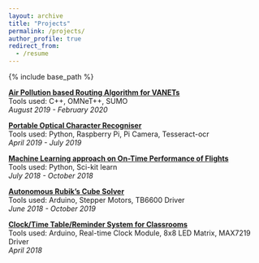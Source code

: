 ```yaml
---
layout: archive
title: "Projects"
permalink: /projects/
author_profile: true
redirect_from:
  - /resume
---
```


{% include base_path %}

<b>[Air Pollution based Routing Algorithm for VANETs](https://marjerie.github.io/projects/FYP)</b> <br>
Tools used: C++, OMNeT++, SUMO <br>
*August 2019 - February 2020*

<b>[Portable Optical Character Recogniser](https://marjerie.github.io/projects/OCR)</b> <br>
Tools used: Python, Raspberry Pi, Pi Camera, Tesseract-ocr <br>
*April 2019 - July 2019*

<b>[Machine Learning approach on On-Time Performance of Flights](https://marjerie.github.io/projects/ML)</b> <br>
Tools used: Python, Sci-kit learn <br>
*July 2018 - October 2018*

<b>[Autonomous Rubik’s Cube Solver](https://marjerie.github.io/projects/RCS)</b> <br>
Tools used: Arduino, Stepper Motors, TB6600 Driver <br>
*June 2018 - October 2019*

<b>[Clock/Time Table/Reminder System for Classrooms](https://marjerie.github.io/projects/TT)</b> <br>
Tools used: Arduino, Real-time Clock Module, 8x8 LED Matrix, MAX7219 Driver <br>
*April 2018*
